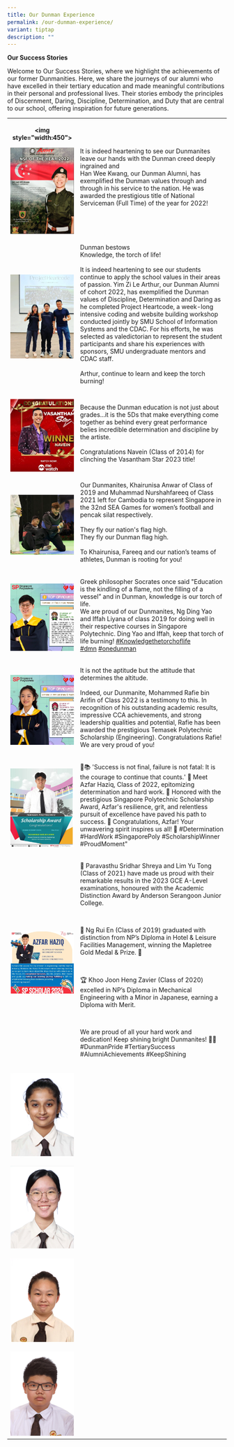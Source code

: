 ```yaml
---
title: Our Dunman Experience
permalink: /our-dunman-experience/
variant: tiptap
description: ""
---
```

<p><strong>Our Success Stories</strong>
</p>
<p>Welcome to Our Success Stories, where we highlight the achievements of
our former Dunmanities. Here, we share the journeys of our alumni who have
excelled in their tertiary education and made meaningful contributions
in their personal and professional lives. Their stories embody the principles
of Discernment, Daring, Discipline, Determination, and Duty that are central
to our school, offering inspiration for future generations.</p>
<table style="minWidth: 50px">
<colgroup>
<col>
<col>
</colgroup>
<tbody>
<tr>
<th rowspan="1" colspan="1">
<p>&lt;img style="width:450"&gt;</p>
<div class="isomer-image-wrapper">
<img style="width: 100%" height="auto" width="100%" alt="" src="/images/Our Dunman Experience/dmn_160824_001.png">
</div>
</th>
<td rowspan="1" colspan="1">
<p>It is indeed heartening to see our Dunmanites leave our hands with the
Dunman creed deeply ingrained and
<br>Han Wee Kwang, our Dunman Alumni, has exemplified the Dunman values through
and through in his service to the nation. He was awarded the prestigious
title of National Serviceman (Full Time) of the year for 2022!</p>
</td>
</tr>
<tr>
<td rowspan="1" colspan="1">
<p></p>
<div class="isomer-image-wrapper">
<img style="width: 100%" height="auto" width="100%" alt="" src="/images/Our Dunman Experience/dmn_160824_002.png">
</div>
</td>
<td rowspan="1" colspan="1">
<p>Dunman bestows
<br>Knowledge, the torch of life!
<br>
<br>It is indeed heartening to see our students continue to apply the school
values in their areas of passion. Yim Zi Le Arthur, our Dunman Alumni of
cohort 2022, has exemplified the Dunman values of Discipline, Determination
and Daring as he completed Project Heartcode, a week-long intensive coding
and website building workshop conducted jointly by SMU School of Information
Systems and the CDAC. For his efforts, he was selected as valedictorian
to represent the student participants and share his experiences with sponsors,
SMU undergraduate mentors and CDAC staff.
<br>
<br>Arthur, continue to learn and keep the torch burning!</p>
</td>
</tr>
<tr>
<td rowspan="1" colspan="1">
<p></p>
<div class="isomer-image-wrapper">
<img style="width: 100%" height="auto" width="100%" alt="" src="/images/Our Dunman Experience/dmn_160824_003.png">
</div>
</td>
<td rowspan="1" colspan="1">
<p>Because the Dunman education is not just about grades...it is the 5Ds
that make everything come together as behind every great performance belies
incredible determination and discipline by the artiste.
<br>
<br>Congratulations Navein (Class of 2014) for clinching the Vasantham Star
2023 title!</p>
</td>
</tr>
<tr>
<td rowspan="1" colspan="1">
<p></p>
<div class="isomer-image-wrapper">
<img style="width: 100%" height="auto" width="100%" alt="" src="/images/Our Dunman Experience/dmn_160824_004.png">
</div>
</td>
<td rowspan="1" colspan="1">
<p>Our Dunmanites, Khairunisa Anwar of Class of 2019 and Muhammad Nurshahfareeq
of Class 2021 left for Cambodia to represent Singapore in the 32nd SEA
Games for women’s football and pencak silat respectively.
<br>
<br>They fly our nation's flag high.
<br>They fly our Dunman flag high.
<br>
<br>To Khairunisa, Fareeq and our nation’s teams of athletes, Dunman is rooting
for you!</p>
</td>
</tr>
<tr>
<td rowspan="1" colspan="1">
<p></p>
<div class="isomer-image-wrapper">
<img style="width: 100%" height="auto" width="100%" alt="" src="/images/Our Dunman Experience/dmn_160824_005.png">
</div>
</td>
<td rowspan="1" colspan="1">
<p>Greek philosopher Socrates once said "Education is the kindling of a flame,
not the filling of a vessel” and in Dunman, knowledge is our torch of life.
<br>We are proud of our Dunmanites, Ng Ding Yao and Iffah Liyana of class
2019 for doing well in their respective courses in Singapore Polytechnic.
Ding Yao and Iffah, keep that torch of life burning!&nbsp;<a href="https://www.instagram.com/explore/tags/knowledgethetorchoflife/" rel="noopener noreferrer nofollow" target="_blank">#Knowledgethetorchoflife</a>&nbsp;
<a href="https://www.instagram.com/explore/tags/dmn/" rel="noopener noreferrer nofollow" target="_blank">#dmn</a>&nbsp;<a href="https://www.instagram.com/explore/tags/onedunman/" rel="noopener noreferrer nofollow" target="_blank">#onedunman</a>
</p>
</td>
</tr>
<tr>
<td rowspan="1" colspan="1">
<p></p>
<div class="isomer-image-wrapper">
<img style="width: 100%" height="auto" width="100%" alt="" src="/images/Our Dunman Experience/dmn_160824_006.png">
</div>
</td>
<td rowspan="1" colspan="1">
<p>It is not the aptitude but the attitude that determines the altitude.
<br>
<br>Indeed, our Dunmanite, Mohammed Rafie bin Arifin of Class 2022 is a testimony
to this. In recognition of his outstanding academic results, impressive
CCA achievements, and strong leadership qualities and potential, Rafie
has been awarded the prestigious Temasek Polytechnic Scholarship (Engineering).
Congratulations Rafie! We are very proud of you!</p>
</td>
</tr>
<tr>
<td rowspan="1" colspan="1">
<p></p>
<div class="isomer-image-wrapper">
<img style="width: 100%" height="auto" width="100%" alt="" src="/images/Our Dunman Experience/dmn_160824_007.png">
</div>
</td>
<td rowspan="1" colspan="1">
<p>🌟📚 'Success is not final, failure is not fatal: It is the courage to
continue that counts.' 🚀 Meet Azfar Haziq, Class of 2022, epitomizing
determination and hard work. 🌟 Honored with the prestigious Singapore
Polytechnic Scholarship Award, Azfar's resilience, grit, and relentless
pursuit of excellence have paved his path to success. 🏅 Congratulations,
Azfar! Your unwavering spirit inspires us all! 🎉 #Determination #HardWork
#SingaporePoly #ScholarshipWinner #ProudMoment"</p>
</td>
</tr>
<tr>
<td rowspan="1" colspan="1">
<p></p>
<div class="isomer-image-wrapper">
<img style="width: 100%" height="auto" width="100%" alt="" src="/images/Our Dunman Experience/dmn_160824_008.png">
</div>
</td>
<td rowspan="1" colspan="1">
<p>👏 Paravasthu Sridhar Shreya and Lim Yu Tong (Class of 2021) have made
us proud with their remarkable results in the 2023 GCE A-Level examinations,
honoured with the Academic Distinction Award by Anderson Serangoon Junior
College.</p>
<p>&nbsp;</p>
<p>🎉 Ng Rui En (Class of 2019) graduated with distinction from NP’s Diploma
in Hotel &amp; Leisure Facilities Management, winning the Mapletree Gold
Medal &amp; Prize. 🌟</p>
<p>&nbsp;</p>
<p>🏆 Khoo Joon Heng Zavier (Class of 2020) excelled in NP’s Diploma in Mechanical
Engineering with a Minor in Japanese, earning a Diploma with Merit.</p>
<p>&nbsp;</p>
<p>We are proud of all your hard work and dedication! Keep shining bright
Dunmanites! 🌠✨ #DunmanPride #TertiarySuccess #AlumniAchievements #KeepShining</p>
</td>
</tr>
<tr>
<td rowspan="1" colspan="1">
<p></p>
<div class="isomer-image-wrapper">
<img style="width: 100%" height="auto" width="100%" alt="" src="/images/Our Dunman Experience/dmn_160824_009.png">
</div>
</td>
<td rowspan="1" colspan="1">
<p></p>
</td>
</tr>
<tr>
<td rowspan="1" colspan="1">
<p></p>
<div class="isomer-image-wrapper">
<img style="width: 100%" height="auto" width="100%" alt="" src="/images/Our Dunman Experience/dmn_160824_010.png">
</div>
</td>
<td rowspan="1" colspan="1">
<p></p>
</td>
</tr>
<tr>
<td rowspan="1" colspan="1">
<p></p>
<div class="isomer-image-wrapper">
<img style="width: 100%" height="auto" width="100%" alt="" src="/images/Our Dunman Experience/dmn_160824_011.png">
</div>
</td>
<td rowspan="1" colspan="1">
<p></p>
</td>
</tr>
<tr>
<td rowspan="1" colspan="1">
<p></p>
<div class="isomer-image-wrapper">
<img style="width: 100%" height="auto" width="100%" alt="" src="/images/Our Dunman Experience/dmn_160824_012.png">
</div>
</td>
<td rowspan="1" colspan="1">
<p></p>
</td>
</tr>
</tbody>
</table>
<p></p>
